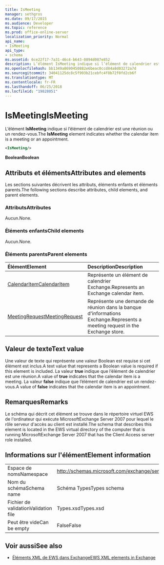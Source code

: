 ```yaml
---
title: IsMeeting
manager: sethgros
ms.date: 09/17/2015
ms.audience: Developer
ms.topic: reference
ms.prod: office-online-server
localization_priority: Normal
api_name:
- IsMeeting
api_type:
- schema
ms.assetid: 6ce22f17-7a31-46c4-b643-0894d087e852
description: L’élément IsMeeting indique si l’élément de calendrier est une réunion ou un rendez-vous.
ms.openlocfilehash: bb1349a8690450882e6beac0ccd84a8d03272a7d
ms.sourcegitcommit: 34041125dc8c5f993b21cebfc4f8b72f0fd2cb6f
ms.translationtype: MT
ms.contentlocale: fr-FR
ms.lasthandoff: 06/25/2018
ms.locfileid: "19828051"
---
```

# <a name="ismeeting"></a><span data-ttu-id="ec329-103">IsMeeting</span><span class="sxs-lookup"><span data-stu-id="ec329-103">IsMeeting</span></span>

<span data-ttu-id="ec329-104">L’élément **IsMeeting** indique si l’élément de calendrier est une réunion ou un rendez-vous.</span><span class="sxs-lookup"><span data-stu-id="ec329-104">The **IsMeeting** element indicates whether the calendar item is a meeting or an appointment.</span></span> 
  
```xml
<IsMeeting/>
```

 <span data-ttu-id="ec329-105">**Boolean**</span><span class="sxs-lookup"><span data-stu-id="ec329-105">**Boolean**</span></span>
## <a name="attributes-and-elements"></a><span data-ttu-id="ec329-106">Attributs et éléments</span><span class="sxs-lookup"><span data-stu-id="ec329-106">Attributes and elements</span></span>

<span data-ttu-id="ec329-107">Les sections suivantes décrivent les attributs, éléments enfants et éléments parents.</span><span class="sxs-lookup"><span data-stu-id="ec329-107">The following sections describe attributes, child elements, and parent elements.</span></span>
  
### <a name="attributes"></a><span data-ttu-id="ec329-108">Attributs</span><span class="sxs-lookup"><span data-stu-id="ec329-108">Attributes</span></span>

<span data-ttu-id="ec329-109">Aucun.</span><span class="sxs-lookup"><span data-stu-id="ec329-109">None.</span></span>
  
### <a name="child-elements"></a><span data-ttu-id="ec329-110">Éléments enfants</span><span class="sxs-lookup"><span data-stu-id="ec329-110">Child elements</span></span>

<span data-ttu-id="ec329-111">Aucun.</span><span class="sxs-lookup"><span data-stu-id="ec329-111">None.</span></span>
  
### <a name="parent-elements"></a><span data-ttu-id="ec329-112">Éléments parents</span><span class="sxs-lookup"><span data-stu-id="ec329-112">Parent elements</span></span>

|<span data-ttu-id="ec329-113">**Élément**</span><span class="sxs-lookup"><span data-stu-id="ec329-113">**Element**</span></span>|<span data-ttu-id="ec329-114">**Description**</span><span class="sxs-lookup"><span data-stu-id="ec329-114">**Description**</span></span>|
|:-----|:-----|
|[<span data-ttu-id="ec329-115">CalendarItem</span><span class="sxs-lookup"><span data-stu-id="ec329-115">CalendarItem</span></span>](calendaritem.md) <br/> |<span data-ttu-id="ec329-116">Représente un élément de calendrier Exchange.</span><span class="sxs-lookup"><span data-stu-id="ec329-116">Represents an Exchange calendar item.</span></span>  <br/> |
|[<span data-ttu-id="ec329-117">MeetingRequest</span><span class="sxs-lookup"><span data-stu-id="ec329-117">MeetingRequest</span></span>](meetingrequest.md) <br/> |<span data-ttu-id="ec329-118">Représente une demande de réunion dans la banque d'informations Exchange.</span><span class="sxs-lookup"><span data-stu-id="ec329-118">Represents a meeting request in the Exchange store.</span></span>  <br/> |
   
## <a name="text-value"></a><span data-ttu-id="ec329-119">Valeur de texte</span><span class="sxs-lookup"><span data-stu-id="ec329-119">Text value</span></span>

<span data-ttu-id="ec329-120">Une valeur de texte qui représente une valeur Boolean est requise si cet élément est inclus.</span><span class="sxs-lookup"><span data-stu-id="ec329-120">A text value that represents a Boolean value is required if this element is included.</span></span> <span data-ttu-id="ec329-121">La valeur **true** indique que l’élément de calendrier est une réunion.</span><span class="sxs-lookup"><span data-stu-id="ec329-121">A value of **true** indicates that the calendar item is a meeting.</span></span> <span data-ttu-id="ec329-122">La valeur **false** indique que l’élément de calendrier est un rendez-vous.</span><span class="sxs-lookup"><span data-stu-id="ec329-122">A value of **false** indicates that the calendar item is an appointment.</span></span> 
  
## <a name="remarks"></a><span data-ttu-id="ec329-123">Remarques</span><span class="sxs-lookup"><span data-stu-id="ec329-123">Remarks</span></span>

<span data-ttu-id="ec329-124">Le schéma qui décrit cet élément se trouve dans le répertoire virtuel EWS de l'ordinateur qui exécute MicrosoftExchange Server 2007 pour lequel le rôle serveur d'accès au client est installé.</span><span class="sxs-lookup"><span data-stu-id="ec329-124">The schema that describes this element is located in the EWS virtual directory of the computer that is running MicrosoftExchange Server 2007 that has the Client Access server role installed.</span></span>
  
## <a name="element-information"></a><span data-ttu-id="ec329-125">Informations sur l'élément</span><span class="sxs-lookup"><span data-stu-id="ec329-125">Element information</span></span>

|||
|:-----|:-----|
|<span data-ttu-id="ec329-126">Espace de noms</span><span class="sxs-lookup"><span data-stu-id="ec329-126">Namespace</span></span>  <br/> |http://schemas.microsoft.com/exchange/services/2006/types  <br/> |
|<span data-ttu-id="ec329-127">Nom du schéma</span><span class="sxs-lookup"><span data-stu-id="ec329-127">Schema name</span></span>  <br/> |<span data-ttu-id="ec329-128">Schéma Types</span><span class="sxs-lookup"><span data-stu-id="ec329-128">Types schema</span></span>  <br/> |
|<span data-ttu-id="ec329-129">Fichier de validation</span><span class="sxs-lookup"><span data-stu-id="ec329-129">Validation file</span></span>  <br/> |<span data-ttu-id="ec329-130">Types.xsd</span><span class="sxs-lookup"><span data-stu-id="ec329-130">Types.xsd</span></span>  <br/> |
|<span data-ttu-id="ec329-131">Peut être vide</span><span class="sxs-lookup"><span data-stu-id="ec329-131">Can be empty</span></span>  <br/> |<span data-ttu-id="ec329-132">False</span><span class="sxs-lookup"><span data-stu-id="ec329-132">False</span></span>  <br/> |
   
## <a name="see-also"></a><span data-ttu-id="ec329-133">Voir aussi</span><span class="sxs-lookup"><span data-stu-id="ec329-133">See also</span></span>



- [<span data-ttu-id="ec329-134">Éléments XML de EWS dans Exchange</span><span class="sxs-lookup"><span data-stu-id="ec329-134">EWS XML elements in Exchange</span></span>](ews-xml-elements-in-exchange.md)

